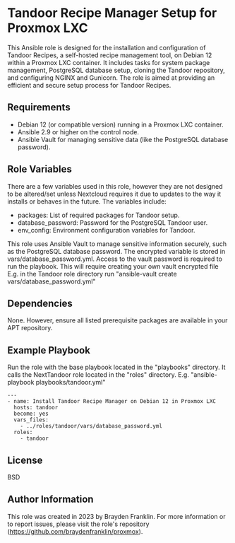 Tandoor Recipe Manager Setup for Proxmox LXC
=========

This Ansible role is designed for the installation and configuration of Tandoor Recipes, a self-hosted recipe management tool, on Debian 12 within a Proxmox LXC container. It includes tasks for system package management, PostgreSQL database setup, cloning the Tandoor repository, and configuring NGINX and Gunicorn. The role is aimed at providing an efficient and secure setup process for Tandoor Recipes.

Requirements
------------

- Debian 12 (or compatible version) running in a Proxmox LXC container.
- Ansible 2.9 or higher on the control node.
- Ansible Vault for managing sensitive data (like the PostgreSQL database password).

Role Variables
--------------

There are a few variables used in this role, however they are not designed to be altered/set unless Nextcloud requires it due to updates to the way it installs or behaves in the future. The variables include:

- packages: List of required packages for Tandoor setup.
- database_password: Password for the PostgreSQL Tandoor user.
- env_config: Environment configuration variables for Tandoor.

This role uses Ansible Vault to manage sensitive information securely, such as the PostgreSQL database password. The encrypted variable is stored in vars/database_password.yml. Access to the vault password is required to run the playbook. This will require creating your own vault encrypted file E.g. in the Tandoor role directory run "ansible-vault create vars/database_password.yml"

Dependencies
------------

None. However, ensure all listed prerequisite packages are available in your APT repository.

Example Playbook
----------------

Run the role with the base playbook located in the "playbooks" directory. It calls the NextTandoor role located in the "roles" directory. 
E.g. "ansible-playbook playbooks/tandoor.yml"
```
---
- name: Install Tandoor Recipe Manager on Debian 12 in Proxmox LXC
  hosts: tandoor
  become: yes
  vars_files: 
    - ../roles/tandoor/vars/database_password.yml
  roles:
    - tandoor
```

License
-------

BSD

Author Information
------------------

This role was created in 2023 by Brayden Franklin. For more information or to report issues, please visit the role's repository (https://github.com/braydenfranklin/proxmox).
